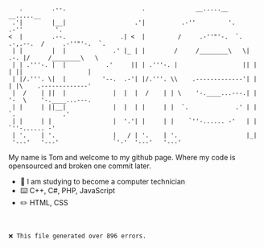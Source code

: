 
```        

                                                                                               
                                                                                               
   .        .--.                     .              __.....__                   __.....__      
 .'|        |__|                   .'|          .-''         '.             .-''         '.    
<  |        .--.               .| <  |         /     .-''"'-.  `. .-,.--.  /     .-''"'-.  `.  
 | |        |  |             .' |_ | |        /     /________\   \|  .-. |/     /________\   \ 
 | | .'''-. |  |           .'     || | .'''-. |                  || |  | ||                  | 
 | |/.'''. \|  |          '--.  .-'| |/.'''. \\    .-------------'| |  | |\    .-------------' 
 |  /    | ||  |             |  |  |  /    | | \    '-.____...---.| |  '-  \    '-.____...---. 
 | |     | ||__|             |  |  | |     | |  `.             .' | |       `.             .'  
 | |     | |                 |  '.'| |     | |    `''-...... -'   | |         `''-...... -'    
 | '.    | '.                |   / | '.    | '.                   |_|                          
 '---'   '---'               `'-'  '---'   '---'                                               

```
My name is Tom and welcome to my github page. Where my code is opensourced and broken one commit later.
- 🏫 I am studying to become a computer technician
- ⌨️ C++, C#, PHP, JavaScript
- ✏️ HTML, CSS

<br>

```
❌ This file generated over 896 errors.
```
